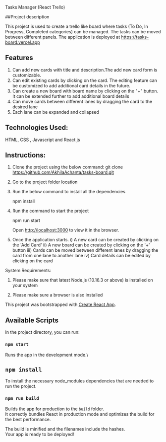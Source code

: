Tasks Manager (React Trello)

##Project description

This project is used to create a trello like board where tasks (To Do, In Progress, Completed categories) can be managed. The tasks can be moved between different panels. The application is deployed at https://tasks-board.vercel.app

## Features

  1) Can add new cards with title and description.The add new card form is customizable.
  2) Can edit existing cards by clicking on the card. The editing feature can be customized to add additional card details in the future.
  3) Can create a new board with board name by clicking on the "+" button. It can be extended further to add additional board details
  4) Can move cards between different lanes by dragging the card to the desired lane
  5) Each lane can be expanded and collapsed


## Technologies Used: 

HTML, CSS , Javascript and React js

## Instructions:

1) Clone the project using the below command:
   git clone https://github.com/AkhilaAchanta/tasks-board.git 

2) Go to the project folder location 

3) Run the below command to install all the dependencies

   npm install

4) Run the command to start the project

   npm run start
   
   Open [http://localhost:3000](http://localhost:3000) to view it in the browser.

5) Once the application starts. 
   i)   A new card can be created by clicking on the 'Add Card'
   ii)  A new board can be created by clicking on the '+' button
   iii) Cards can be moved between different lanes by dragging the card from one
        lane to another lane
   iv)  Card details can be edited by clicking on the card


System Requirements:

1) Please make sure that latest Node.js (10.16.3 or above) is installed on your system

2) Please make sure a browser is also installed


This project was bootstrapped with [Create React App](https://github.com/facebook/create-react-app).

## Available Scripts

In the project directory, you can run:

### `npm start`

Runs the app in the development mode.\


## `npm install`
To install the necessary node_modules dependencies that are needed to run the project.

### `npm run build`

Builds the app for production to the `build` folder.\
It correctly bundles React in production mode and optimizes the build for the best performance.

The build is minified and the filenames include the hashes.\
Your app is ready to be deployed!
